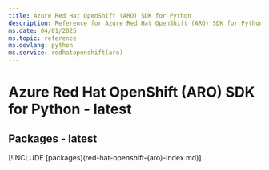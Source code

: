 ```yaml
---
title: Azure Red Hat OpenShift (ARO) SDK for Python
description: Reference for Azure Red Hat OpenShift (ARO) SDK for Python
ms.date: 04/01/2025
ms.topic: reference
ms.devlang: python
ms.service: redhatopenshift(aro)
---
```

# Azure Red Hat OpenShift (ARO) SDK for Python - latest
## Packages - latest
[!INCLUDE [packages](red-hat-openshift-(aro\)-index.md)]